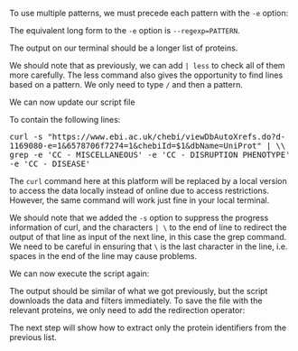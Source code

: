 <script>
import Alert from "$components/Alert.svelte";
import Execute from "$components/Execute.svelte";
</script>

To use multiple patterns, we must precede each pattern with the `-e` option:

<Execute command="grep -e 'CC - MISCELLANEOUS' -e 'CC - DISRUPTION PHENOTYPE' -e 'CC - DISEASE' data/chebi_27732_xrefs_UniProt.csv " />

The equivalent long form to the `-e` option is `--regexp=PATTERN`.

The output on our terminal should be a longer list of proteins.

We should note that as previously, we can add `| less` to check all of
them more carefully. The less command also gives the opportunity to find
lines based on a pattern. We only need to type `/` and then a pattern.

<Execute command="grep -e 'CC - MISCELLANEOUS' -e 'CC - DISRUPTION PHENOTYPE' -e 'CC - DISEASE' data/chebi_27732_xrefs_UniProt.csv | less" />

We can now update our script file

<Execute command="nano getproteins.sh" />

To contain the following lines:

<pre class="code border p-2" style="white-space: pre-wrap">curl -s "https://www.ebi.ac.uk/chebi/viewDbAutoXrefs.do?d-1169080-e=1&6578706f7274=1&chebiId=$1&dbName=UniProt" | \\
grep -e 'CC - MISCELLANEOUS' -e 'CC - DISRUPTION PHENOTYPE' -e 'CC - DISEASE'</pre>

<Alert>The `curl` command here at this platform will be replaced by a local version to access the data locally instead of online due to access restrictions. However, the same command will work just fine in your local terminal.</Alert>

We should note that we added the `-s` option to suppress the progress information of curl, and the characters `| \` to the end of line to redirect the
output of that line as input of the next line, in this case the grep command.
We need to be careful in ensuring that `\` is the last character in the line, i.e.
spaces in the end of the line may cause problems.

We can now execute the script again:

<Execute command="./getproteins.sh 27732" />

The output should be similar of what we got previously, but the script downloads the data and filters immediately. To save the file with the relevant proteins, we only need to add the redirection operator:

<Execute command="./getproteins.sh 27732 > chebi_27732_xrefs_UniProt_relevant.csv" />

The next step will show how to extract only the protein identifiers from the previous list.
